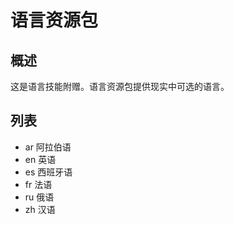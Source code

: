 # 语言资源包

## 概述

这是语言技能附赠。语言资源包提供现实中可选的语言。

## 列表

 - ar 阿拉伯语
 - en 英语
 - es 西班牙语
 - fr 法语
 - ru 俄语
 - zh 汉语
